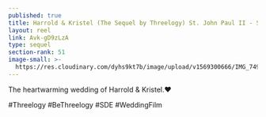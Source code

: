 ```yaml
---
published: true
title: Harrold & Kristel (The Sequel by Threelogy) St. John Paul II - September 2019
layout: reel
link: Avk-gD9zLzA
type: sequel
section-rank: 51
image-small: >-
  https://res.cloudinary.com/dyhs9kt7b/image/upload/v1569300666/IMG_7497-01ab.jpg
---
```

The heartwarming wedding of Harrold & Kristel.❤️

#Threelogy #BeThreelogy #SDE #WeddingFilm
